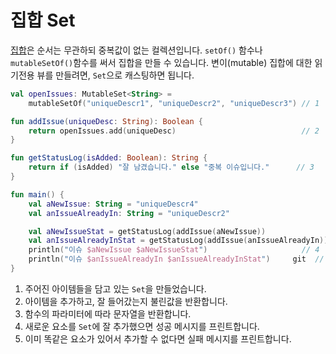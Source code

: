 # 집합 Set

[집합](https://kotlinlang.org/docs/reference/collections.html)은 순서는 무관하되 중복값이 없는 컬렉션입니다. `setOf()` 함수나 `mutableSetOf()`함수를 써서 집합을 만들 수 있습니다. 변이(mutable) 집합에 대한  읽기전용 뷰를 만들려면, `Set`으로 캐스팅하면 됩니다.

```kotlin
val openIssues: MutableSet<String> =
    mutableSetOf("uniqueDescr1", "uniqueDescr2", "uniqueDescr3") // 1

fun addIssue(uniqueDesc: String): Boolean {
    return openIssues.add(uniqueDesc)                            // 2
}

fun getStatusLog(isAdded: Boolean): String {
    return if (isAdded) "잘 남겼습니다." else "중복 이슈입니다."      // 3
}

fun main() {
    val aNewIssue: String = "uniqueDescr4"
    val anIssueAlreadyIn: String = "uniqueDescr2"

    val aNewIssueStat = getStatusLog(addIssue(aNewIssue))
    val anIssueAlreadyInStat = getStatusLog(addIssue(anIssueAlreadyIn))
    println("이슈 $aNewIssue $aNewIssueStat")                     // 4
    println("이슈 $anIssueAlreadyIn $anIssueAlreadyInStat")     git  // 5
}
```

1. 주어진 아이템들을 담고 있는 `Set`을 만들었습니다.
2. 아이템을 추가하고, 잘 들어갔는지 불린값을 반환합니다.
3. 함수의 파라미터에 따라 문자열을 반환합니다.
4. 새로운 요소를 `Set`에 잘 추가했으면 성공 메시지를 프린트합니다.
4. 이미 똑같은 요소가 있어서 추가할 수 없다면 실패 메시지를 프린트합니다.
